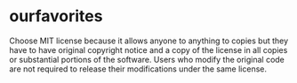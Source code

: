# ourfavorites
Choose MIT license because it allows anyone to anything to copies but they have to have original copyright notice and a copy of the license in all copies or substantial portions of the software. Users who modify the original code are not required to release their modifications under the same license.
